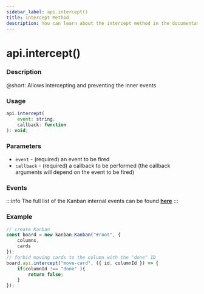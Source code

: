 ```yaml
---
sidebar_label: api.intercept()
title: intercept Method
description: You can learn about the intercept method in the documentation of the DHTMLX JavaScript Kanban library. Browse developer guides and API reference, try out code examples and live demos, and download a free 30-day evaluation version of DHTMLX Kanban.
---
```


# api.intercept()

### Description

@short: Allows intercepting and preventing the inner events

### Usage

~~~jsx {}
api.intercept(
    event: string,
    callback: function
): void;
~~~

### Parameters

- `event` - (required) an event to be fired 
- `callback` - (required) a callback to be performed (the callback arguments will depend on the event to be fired)

### Events

:::info
The full list of the Kanban internal events can be found [**here**](api/overview/main_overview.md/#kanban-events)
:::

### Example

~~~jsx {7-11}
// create Kanban
const board = new kanban.Kanban("#root", {
    columns,
    cards
});
// forbid moving cards to the column with the "done" ID
board.api.intercept("move-card", ({ id, columnId }) => {
    if(columnId !== "done" ){
        return false;
    }
});
~~~
